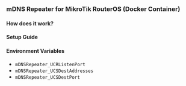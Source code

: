 ### mDNS Repeater for MikroTik RouterOS (Docker Container)

#### How does it work?

#### Setup Guide

#### Environment Variables

* `mDNSRepeater_UCRListenPort`
* `mDNSRepeater_UCSDestAddresses`
* `mDNSRepeater_UCSDestPort`
